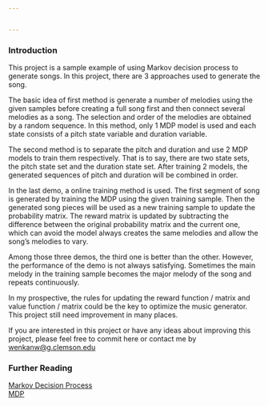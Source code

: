 ```yaml
---


---
```


<h3 id="introduction">Introduction</h3>
<p>This project is a sample example of using Markov decision process to generate songs. In this project, there are 3 approaches used to generate the song.</p>
<p>The basic idea of first method is generate  a number of melodies using the given samples before creating a full song first and then connect several melodies as a song. The selection and order of the melodies are obtained by a random sequence. In this method, only 1 MDP model is used and each state consists of a pitch state variable and duration variable.</p>
<p>The second method is to separate the pitch and duration and use 2 MDP models to train them respectively. That is to say, there are two state sets, the pitch state set and the duration state set. After training 2 models, the generated sequences of pitch and duration will be combined in order.</p>
<p>In the last demo, a online training method is used. The first  segment of song is generated by training the MDP using the given training sample.  Then the generated song pieces will be used as a new training sample to update the probability matrix. The reward matrix is updated by subtracting the difference between the original probability matrix and the current one, which can avoid the model always creates the same melodies and allow the song’s melodies to vary.</p>
<p>Among those three demos, the third one is better than the other. However, the performance of the demo is not always satisfying. Sometimes the main melody in the training sample becomes the major melody of the song and repeats continuously.</p>
<p>In my prospective, the rules for updating the reward function / matrix and value function / matrix could be the key to optimize the music generator. This project still need improvement in many places.</p>
<p>If you are interested in this project or have any ideas about improving this project, please feel free to commit here or contact me by <a href="mailto:wenkanw@g.clemson.edu">wenkanw@g.clemson.edu</a></p>
<h3 id="further-reading">Further Reading</h3>
<p><a href="https://cs.uwaterloo.ca/~klarson/teaching/F08-886/16MDP.pdf">Markov Decision Process</a><br>
<a href="https://ocw.mit.edu/courses/electrical-engineering-and-computer-science/6-825-techniques-in-artificial-intelligence-sma-5504-fall-2002/lecture-notes/Lecture20FinalPart1.pdf">MDP</a></p>

